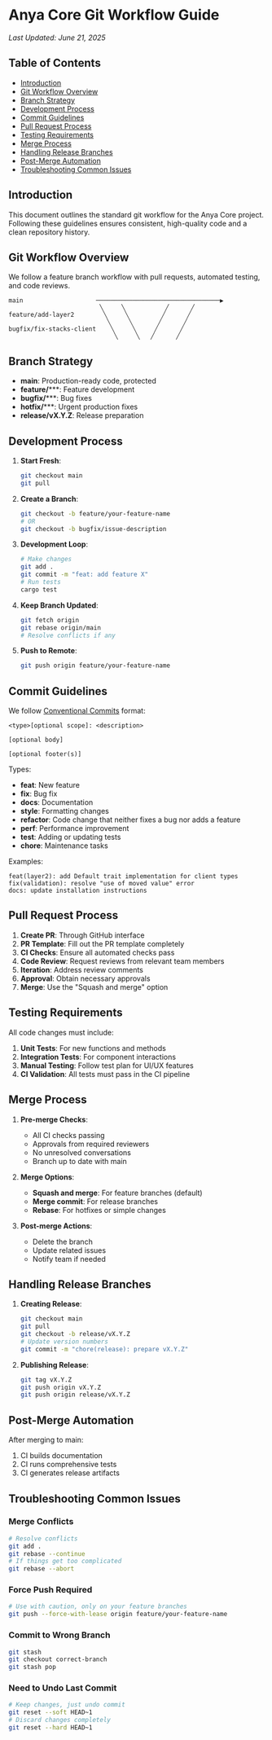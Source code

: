 # Anya Core Git Workflow Guide

*Last Updated: June 21, 2025*

## Table of Contents

- [Introduction](#introduction)
- [Git Workflow Overview](#git-workflow-overview)
- [Branch Strategy](#branch-strategy)
- [Development Process](#development-process)
- [Commit Guidelines](#commit-guidelines)
- [Pull Request Process](#pull-request-process)
- [Testing Requirements](#testing-requirements)
- [Merge Process](#merge-process)
- [Handling Release Branches](#handling-release-branches)
- [Post-Merge Automation](#post-merge-automation)
- [Troubleshooting Common Issues](#troubleshooting-common-issues)

## Introduction

This document outlines the standard git workflow for the Anya Core project. Following these guidelines ensures consistent, high-quality code and a clean repository history.

## Git Workflow Overview

We follow a feature branch workflow with pull requests, automated testing, and code reviews.

```
main                    ──────────────────────────────────▶
                         ╲     ╲           ╱      ╱
feature/add-layer2        ╲     ╲         ╱      ╱
                           ╲     ╲       ╱      ╱
bugfix/fix-stacks-client    ╲     ╲     ╱      ╱
                             ╲     ╲   ╱      ╱
```

## Branch Strategy

- **main**: Production-ready code, protected
- **feature/*****: Feature development
- **bugfix/*****: Bug fixes
- **hotfix/*****: Urgent production fixes
- **release/vX.Y.Z**: Release preparation

## Development Process

1. **Start Fresh**:

   ```bash
   git checkout main
   git pull
   ```

2. **Create a Branch**:

   ```bash
   git checkout -b feature/your-feature-name
   # OR
   git checkout -b bugfix/issue-description
   ```

3. **Development Loop**:

   ```bash
   # Make changes
   git add .
   git commit -m "feat: add feature X"
   # Run tests
   cargo test
   ```

4. **Keep Branch Updated**:

   ```bash
   git fetch origin
   git rebase origin/main
   # Resolve conflicts if any
   ```

5. **Push to Remote**:

   ```bash
   git push origin feature/your-feature-name
   ```

## Commit Guidelines

We follow [Conventional Commits](https://www.conventionalcommits.org/) format:

```
<type>[optional scope]: <description>

[optional body]

[optional footer(s)]
```

Types:

- **feat**: New feature
- **fix**: Bug fix
- **docs**: Documentation
- **style**: Formatting changes
- **refactor**: Code change that neither fixes a bug nor adds a feature
- **perf**: Performance improvement
- **test**: Adding or updating tests
- **chore**: Maintenance tasks

Examples:

```
feat(layer2): add Default trait implementation for client types
fix(validation): resolve "use of moved value" error
docs: update installation instructions
```

## Pull Request Process

1. **Create PR**: Through GitHub interface
2. **PR Template**: Fill out the PR template completely
3. **CI Checks**: Ensure all automated checks pass
4. **Code Review**: Request reviews from relevant team members
5. **Iteration**: Address review comments
6. **Approval**: Obtain necessary approvals
7. **Merge**: Use the "Squash and merge" option

## Testing Requirements

All code changes must include:

1. **Unit Tests**: For new functions and methods
2. **Integration Tests**: For component interactions
3. **Manual Testing**: Follow test plan for UI/UX features
4. **CI Validation**: All tests must pass in the CI pipeline

## Merge Process

1. **Pre-merge Checks**:
   - All CI checks passing
   - Approvals from required reviewers
   - No unresolved conversations
   - Branch up to date with main

2. **Merge Options**:
   - **Squash and merge**: For feature branches (default)
   - **Merge commit**: For release branches
   - **Rebase**: For hotfixes or simple changes

3. **Post-merge Actions**:
   - Delete the branch
   - Update related issues
   - Notify team if needed

## Handling Release Branches

1. **Creating Release**:

   ```bash
   git checkout main
   git pull
   git checkout -b release/vX.Y.Z
   # Update version numbers
   git commit -m "chore(release): prepare vX.Y.Z"
   ```

2. **Publishing Release**:

   ```bash
   git tag vX.Y.Z
   git push origin vX.Y.Z
   git push origin release/vX.Y.Z
   ```

## Post-Merge Automation

After merging to main:

1. CI builds documentation
2. CI runs comprehensive tests
3. CI generates release artifacts

## Troubleshooting Common Issues

### Merge Conflicts

```bash
# Resolve conflicts
git add .
git rebase --continue
# If things get too complicated
git rebase --abort
```

### Force Push Required

```bash
# Use with caution, only on your feature branches
git push --force-with-lease origin feature/your-feature-name
```

### Commit to Wrong Branch

```bash
git stash
git checkout correct-branch
git stash pop
```

### Need to Undo Last Commit

```bash
# Keep changes, just undo commit
git reset --soft HEAD~1
# Discard changes completely
git reset --hard HEAD~1
```
